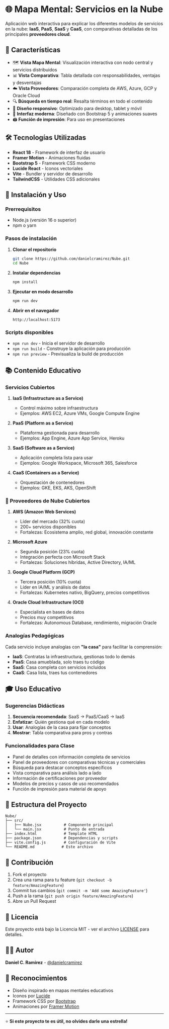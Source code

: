 # 🌐 Mapa Mental: Servicios en la Nube

Aplicación web interactiva para explicar los diferentes modelos de servicios en la nube: **IaaS**, **PaaS**, **SaaS** y **CaaS**, con comparativas detalladas de los principales **proveedores cloud**.

## 🎯 Características

- 🗺️ **Vista Mapa Mental**: Visualización interactiva con nodo central y servicios distribuidos
- 📊 **Vista Comparativa**: Tabla detallada con responsabilidades, ventajas y desventajas
- ☁️ **Vista Proveedores**: Comparación completa de AWS, Azure, GCP y Oracle Cloud
- 🔍 **Búsqueda en tiempo real**: Resalta términos en todo el contenido
- 📱 **Diseño responsivo**: Optimizado para desktop, tablet y móvil
- 🎨 **Interfaz moderna**: Diseñado con Bootstrap 5 y animaciones suaves
- 🖨️ **Función de impresión**: Para uso en presentaciones

## 🛠️ Tecnologías Utilizadas

- **React 18** - Framework de interfaz de usuario
- **Framer Motion** - Animaciones fluidas
- **Bootstrap 5** - Framework CSS moderno
- **Lucide React** - Iconos vectoriales
- **Vite** - Bundler y servidor de desarrollo
- **TailwindCSS** - Utilidades CSS adicionales

## 🚀 Instalación y Uso

### Prerrequisitos
- Node.js (versión 16 o superior)
- npm o yarn

### Pasos de instalación

1. **Clonar el repositorio**
   ```bash
   git clone https://github.com/danielcramirez/Nube.git
   cd Nube
   ```

2. **Instalar dependencias**
   ```bash
   npm install
   ```

3. **Ejecutar en modo desarrollo**
   ```bash
   npm run dev
   ```

4. **Abrir en el navegador**
   ```
   http://localhost:5173
   ```

### Scripts disponibles

- `npm run dev` - Inicia el servidor de desarrollo
- `npm run build` - Construye la aplicación para producción
- `npm run preview` - Previsualiza la build de producción

## 📚 Contenido Educativo

### Servicios Cubiertos

1. **IaaS (Infrastructure as a Service)**
   - Control máximo sobre infraestructura
   - Ejemplos: AWS EC2, Azure VMs, Google Compute Engine

2. **PaaS (Platform as a Service)**
   - Plataforma gestionada para desarrollo
   - Ejemplos: App Engine, Azure App Service, Heroku

3. **SaaS (Software as a Service)**
   - Aplicación completa lista para usar
   - Ejemplos: Google Workspace, Microsoft 365, Salesforce

4. **CaaS (Containers as a Service)**
   - Orquestación de contenedores
   - Ejemplos: GKE, EKS, AKS, OpenShift

### 🏢 Proveedores de Nube Cubiertos

1. **AWS (Amazon Web Services)**
   - Líder del mercado (32% cuota)
   - 200+ servicios disponibles
   - Fortalezas: Ecosistema amplio, red global, innovación constante

2. **Microsoft Azure**
   - Segunda posición (23% cuota)
   - Integración perfecta con Microsoft Stack
   - Fortalezas: Soluciones híbridas, Active Directory, IA/ML

3. **Google Cloud Platform (GCP)**
   - Tercera posición (10% cuota)
   - Líder en IA/ML y análisis de datos
   - Fortalezas: Kubernetes nativo, BigQuery, precios competitivos

4. **Oracle Cloud Infrastructure (OCI)**
   - Especialista en bases de datos
   - Precios muy competitivos
   - Fortalezas: Autonomous Database, rendimiento, migración Oracle

### Analogías Pedagógicas

Cada servicio incluye analogías con **"la casa"** para facilitar la comprensión:
- **IaaS**: Contratas la infraestructura, gestionas todo lo demás
- **PaaS**: Casa amueblada, solo traes tu código
- **SaaS**: Casa completa con servicios incluidos
- **CaaS**: Casa lista, traes tus contenedores

## 🎓 Uso Educativo

### Sugerencias Didácticas

1. **Secuencia recomendada**: SaaS → PaaS/CaaS → IaaS
2. **Enfatizar**: Quién gestiona qué en cada modelo
3. **Usar**: Analogías de la casa para fijar conceptos
4. **Mostrar**: Tabla comparativa para pros y contras

### Funcionalidades para Clase

- Panel de detalles con información completa de servicios
- Panel de proveedores con comparativas técnicas y comerciales
- Búsqueda para destacar conceptos específicos
- Vista comparativa para análisis lado a lado
- Información de certificaciones por proveedor
- Modelos de precios y casos de uso recomendados
- Función de impresión para material de apoyo

## 🔧 Estructura del Proyecto

```
Nube/
├── src/
│   ├── Nube.jsx          # Componente principal
│   └── main.jsx          # Punto de entrada
├── index.html            # Template HTML
├── package.json          # Dependencias y scripts
├── vite.config.js        # Configuración de Vite
└── README.md            # Este archivo
```

## 🤝 Contribución

1. Fork el proyecto
2. Crea una rama para tu feature (`git checkout -b feature/AmazingFeature`)
3. Commit tus cambios (`git commit -m 'Add some AmazingFeature'`)
4. Push a la rama (`git push origin feature/AmazingFeature`)
5. Abre un Pull Request

## 📄 Licencia

Este proyecto está bajo la Licencia MIT - ver el archivo [LICENSE](LICENSE) para detalles.

## 👨‍💻 Autor

**Daniel C. Ramirez** - [@danielcramirez](https://github.com/danielcramirez)

## 🙏 Reconocimientos

- Diseño inspirado en mapas mentales educativos
- Iconos por [Lucide](https://lucide.dev/)
- Framework CSS por [Bootstrap](https://getbootstrap.com/)
- Animaciones por [Framer Motion](https://www.framer.com/motion/)

---

⭐ **Si este proyecto te es útil, no olvides darle una estrella!**
